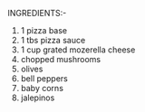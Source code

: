 INGREDIENTS:-
1. 1 pizza base
2. 1 tbs pizza sauce
3. 1 cup grated mozerella cheese
4. chopped mushrooms
5. olives
6. bell peppers
7. baby corns
8. jalepinos